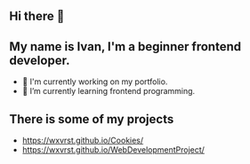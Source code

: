 ## Hi there 👋
## My name is Ivan, I'm a beginner frontend developer.

- 🔭 I'm currently working on my portfolio.
- 🌱 I’m currently learning frontend programming.

## There is some of my projects

- https://wxvrst.github.io/Cookies/
- https://wxvrst.github.io/WebDevelopmentProject/
